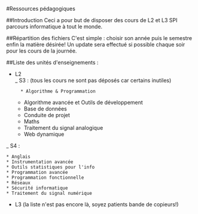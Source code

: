 ﻿#Ressources pédagogiques

##Introduction
Ceci a pour but de disposer des cours de L2 et L3 SPI parcours informatique à tout le monde.

##Répartition des fichiers
C'est simple : choisir son année puis le semestre enfin la matière désirée!
Un update sera effectué si possible chaque soir pour les cours de la journée.
 
##Liste des unités d'enseignements :

* L2  
_ S3 : (tous les cours ne sont pas déposés car certains inutiles)

        * Algorithme & Programmation  
	* Algorithme avancée et Outils de développement  
	* Base de données  
	* Conduite de projet
	* Maths
	* Traitement du signal analogique
	* Web dynamique

_ S4 :  

	* Anglais  
	* Instrumentation avancée  
	* Outils statistiques pour l'info  
	* Programmation avancée  
	* Programmation fonctionnelle  
	* Réseaux  
	* Sécurité informatique  
	* Traitement du signal numérique    

* L3 (la liste n'est pas encore là, soyez patients bande de copieurs!)  
